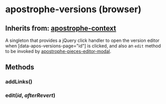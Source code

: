 # apostrophe-versions (browser)
## Inherits from: [apostrophe-context](../apostrophe-utils/browser-apostrophe-context.md)
A singleton that provides a jQuery click handler to open the
version editor when [data-apos-versions-page="id"] is clicked,
and also an `edit` method to be invoked by
[apostrophe-pieces-editor-modal](/reference/modules/apostrophe-pieces/browser-apostrophe-pieces-editor-modal).


## Methods
### addLinks()

### edit(*id*, *afterRevert*)

